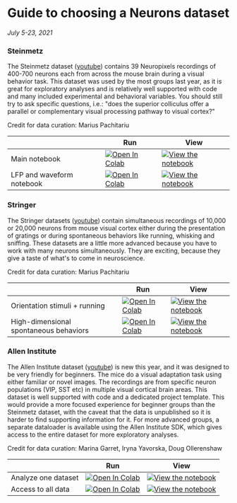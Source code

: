 # Guide to choosing a Neurons dataset

*July 5-23, 2021*

### Steinmetz

The Steinmetz dataset ([youtube](https://www.youtube.com/watch?v=WXn4-FpVaOo)) contains 39 Neuropixels recordings of 400-700 neurons each from across the mouse brain during a visual behavior task. This dataset was used by the most groups last year, as it is great for exploratory analyses and is relatively well supported with code and many included experimental and behavioral variables. You should still try to ask specific questions, i.e.: "does the superior colliculus offer a parallel or complementary visual processing pathway to visual cortex?"

Credit for data curation: Marius Pachitariu

|   | Run | View |
| - | --- | ---- |
| Main notebook | [![Open In Colab](https://colab.research.google.com/assets/colab-badge.svg)](https://colab.research.google.com/github/NeuromatchAcademy/course-content/blob/master/projects/neurons/load_steinmetz_decisions.ipynb) | [![View the notebook](https://img.shields.io/badge/render-nbviewer-orange.svg)](https://nbviewer.jupyter.org/github/NeuromatchAcademy/course-content/blob/master/projects/neurons/load_steinmetz_decisions.ipynb?flush_cache=true) |
| LFP and waveform notebook | [![Open In Colab](https://colab.research.google.com/assets/colab-badge.svg)](https://colab.research.google.com/github/NeuromatchAcademy/course-content/blob/master/projects/neurons/load_steinmetz_extra.ipynb) | [![View the notebook](https://img.shields.io/badge/render-nbviewer-orange.svg)](https://nbviewer.jupyter.org/github/NeuromatchAcademy/course-content/blob/master/projects/neurons/load_steinmetz_extra.ipynb?flush_cache=true) |

### Stringer

The Stringer datasets ([youtube](https://www.youtube.com/watch?v=78GSgf6Dkkk)) contain simultaneous recordings of 10,000 or 20,000 neurons from mouse visual cortex either during the presentation of gratings or during spontaneous behaviors like running, whisking and sniffing. These datasets are a little more advanced because you have to work with many neurons simultaneously. They are exciting, because they give a taste of what's to come in neuroscience.

Credit for data curation: Marius Pachitariu

|   | Run | View |
| - | --- | ---- |
| Orientation stimuli + running | [![Open In Colab](https://colab.research.google.com/assets/colab-badge.svg)](https://colab.research.google.com/github/NeuromatchAcademy/course-content/blob/master/projects/neurons/load_stringer_orientations.ipynb) | [![View the notebook](https://img.shields.io/badge/render-nbviewer-orange.svg)](https://nbviewer.jupyter.org/github/NeuromatchAcademy/course-content/blob/master/projects/neurons/load_stringer_orientations.ipynb?flush_cache=true) |
| High-dimensional spontaneous behaviors | [![Open In Colab](https://colab.research.google.com/assets/colab-badge.svg)](https://colab.research.google.com/github/NeuromatchAcademy/course-content/blob/master/projects/neurons/load_stringer_spontaneous.ipynb) | [![View the notebook](https://img.shields.io/badge/render-nbviewer-orange.svg)](https://nbviewer.jupyter.org/github/NeuromatchAcademy/course-content/blob/master/projects/neurons/load_stringer_spontaneous.ipynb?flush_cache=true) |

### Allen Institute

The Allen Institute dataset ([youtube](https://www.youtube.com/watch?v=3YP-GYvYnuA)) is new this year, and it was designed to be very friendly for beginners. The mice do a visual adaptation task using either familiar or novel images. The recordings are from specific neuron populations (VIP, SST etc) in multiple visual cortical brain areas. This dataset is well supported with code and a dedicated project template. This would provide a more focused experience for beginner groups than the Steinmetz dataset, with the caveat that the data is unpublished so it is harder to find supporting information for it. For more advanced groups, a separate dataloader is available using the Allen Institute SDK, which gives access to the entire dataset for more exploratory analyses.

Credit for data curation: Marina Garret, Iryna Yavorska, Doug Ollerenshaw

|   | Run | View |
| - | --- | ---- |
| Analyze one dataset | [![Open In Colab](https://colab.research.google.com/assets/colab-badge.svg)](https://colab.research.google.com/github/NeuromatchAcademy/course-content/blob/master/projects/neurons/load_Allen_Visual_Behavior_from_pre_processed_file.ipynb) | [![View the notebook](https://img.shields.io/badge/render-nbviewer-orange.svg)](https://nbviewer.jupyter.org/github/NeuromatchAcademy/course-content/blob/master/projects/neurons/load_Allen_Visual_Behavior_from_pre_processed_file.ipynb?flush_cache=true) |
| Access to all data | [![Open In Colab](https://colab.research.google.com/assets/colab-badge.svg)](https://colab.research.google.com/github/NeuromatchAcademy/course-content/blob/master/projects/neurons/load_Allen_Visual_Behavior_from_SDK.ipynb) | [![View the notebook](https://img.shields.io/badge/render-nbviewer-orange.svg)](https://nbviewer.jupyter.org/github/NeuromatchAcademy/course-content/blob/master/projects/neurons/load_Allen_Visual_Behavior_from_SDK.ipynb?flush_cache=true) |

